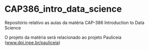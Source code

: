 # CAP386_intro_data_science

Repositório relativo as aulas da matéria CAP-386 Introduction to Data Science

O projeto da matéria será relacionado ao projeto Pauliceia (www.dpi.inpe.br/pauliceia)
